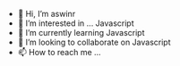 - 👋 Hi, I’m aswinr
- 👀 I’m interested in ... Javascript
- 🌱 I’m currently learning Javascript
- 💞️ I’m looking to collaborate on Javascript
- 📫 How to reach me ...

<!---
aswinr019/aswinr019 is a ✨ special ✨ repository because its `README.md` (this file) appears on your GitHub profile.
You can click the Preview link to take a look at your changes.
--->
